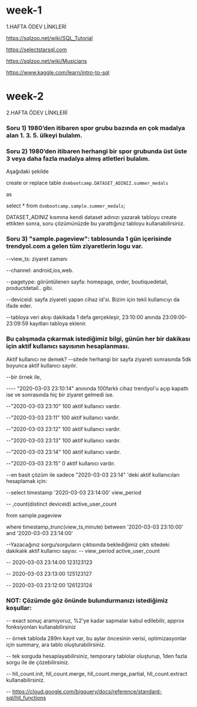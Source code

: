 # week-1
1.HAFTA ÖDEV LİNKLERİ

https://sqlzoo.net/wiki/SQL_Tutorial

https://selectstarsql.com

https://sqlzoo.net/wiki/Musicians

https://www.kaggle.com/learn/intro-to-sql  


# week-2
2.HAFTA ÖDEV LİNKLERİ

### Soru 1) 1980’den itibaren spor grubu bazında en çok madalya alan 1. 3. 5. ülkeyi bulalım.
### Soru 2) 1980’den itibaren herhangi bir spor grubunda üst üste 3 veya daha fazla madalya almış atletleri bulalım.

Aşağıdaki şekilde

create or replace table `dsmbootcamp.DATASET_ADINIZ.summer_medals`

as

select * from `dsmbootcamp.sample.summer_medals`; 

DATASET_ADINIZ kısmına kendi dataset adınızı yazarak tabloyu create ettikten sonra, soru çözümünüzde bu yarattığınız tabloyu kullanabilirsiniz.

### Soru 3) "sample.pageview": tablosunda 1 gün içerisinde trendyol.com a gelen tüm ziyaretlerin logu var.
--view_ts: ziyaret zamanı

--channel: android,ios,web.

--pagetype: görüntülenen sayfa: homepage, order, boutiquedetail, productdetail.. gibi.

--deviceid: sayfa ziyareti yapan cihaz id'si. Bizim için tekil kullanıcıyı da ifade eder.

--tabloya veri akışı dakikada 1 defa gerçekleşir, 23:10:00 anında 23:09:00-23:09:59 kayıtları tabloya eklenir.

### Bu çalışmada çıkarmak istediğimiz bilgi, günün her bir dakikası için aktif kullanıcı sayısının hesaplanması.

Aktif kullanıcı ne demek?
--sitede herhangi bir sayfa ziyareti sonrasında 5dk boyunca aktif kullanıcı sayılır.

--bir örnek ile, 

---- "2020-03-03 23:10:14" anınında 100farklı cihaz trendyol'u açıp kapattı ise ve sonrasında hiç bir ziyaret gelmedi ise.

--"2020-03-03 23:10" 100 aktif kullanıcı vardır.

--"2020-03-03 23:11" 100 aktif kullanıcı vardır.

--"2020-03-03 23:12" 100 aktif kullanıcı vardır.

--"2020-03-03 23:13" 100 aktif kullanıcı vardır.

--"2020-03-03 23:14" 100 aktif kullanıcı vardır.

--"2020-03-03 23:15" 0 aktif kullanıcı vardır.

--en basit çözüm ile sadece "2020-03-03 23:14" 'deki aktif kullanıcıları hesaplamak için:

--select timestamp '2020-03-03 23:14:00' view_period

 --     ,count(distinct deviceid) active_user_count
      
 from sample.pageview
 
where timestamp_trunc(view_ts,minute) between '2020-03-03 23:10:00' and '2020-03-03 23:14:00'

--Yazacağınız sorgu/sorguların çıktısında beklediğimiz çıktı sitedeki dakikalık aktif kullanıcı sayısı:
-- view_period            active_user_count

-- 2020-03-03 23:14:00            123123123

-- 2020-03-03 23:13:00            125123127

-- 2020-03-03 23:12:00            126123124

### NOT: Çözümde göz önünde bulundurmanızı istediğimiz koşullar:

-- exact sonuç aramıyoruz, %2'ye kadar sapmalar kabul edilebilir, approx fonksiyonları kullanabilirsiniz

-- örnek tabloda 289m kayıt var, bu aylar öncesinin verisi, optimizasyonlar için summary, ara tablo oluşturabilirsiniz.

-- tek sorguda hesaplayabilirsiniz, temporary tablolar oluşturup, 1den fazla sorgu ile de çözebilirsiniz.

-- hll_count.init, hll_count.merge, hll_count.merge_partial, hll_count.extract kullanabilirsiniz.

-- https://cloud.google.com/bigquery/docs/reference/standard-sql/hll_functions
